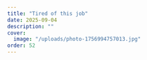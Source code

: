 ```yaml
---
title: "Tired of this job"
date: 2025-09-04
description: ""
cover:
  image: "/uploads/photo-1756994757013.jpg"
order: 52
---
```


